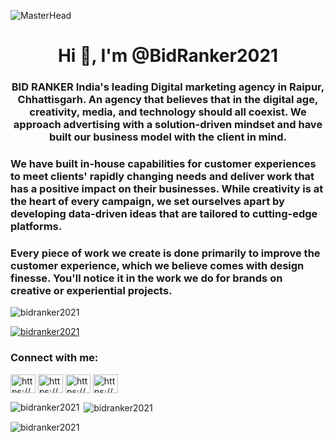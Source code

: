 ![MasterHead](<img src="https://bidranker.com/Website%20Banner.gif"/>)
<h1 align="center">Hi 👋, I'm @BidRanker2021</h1>
<h3 align="center">BID RANKER India's leading Digital marketing agency in Raipur, Chhattisgarh. An agency that believes that in the digital age, creativity, media, and technology should all coexist. We approach advertising with a solution-driven mindset and have built our business model with the client in mind.</h3>
<h3>We have built in-house capabilities for customer experiences to meet clients' rapidly changing needs and deliver work that has a positive impact on their businesses. While creativity is at the heart of every campaign, we set ourselves apart by developing data-driven ideas that are tailored to cutting-edge platforms.</h3>
<h3>Every piece of work we create is done primarily to improve the customer experience, which we believe comes with design finesse. You'll notice it in the work we do for brands on creative or experiential projects.</h3>
<!-- <h3 align="left">Connect with me:</h3> -->

<p align="left"> <img src="https://komarev.com/ghpvc/?username=bidranker2021&label=Profile%20views&color=0e75b6&style=flat" alt="bidranker2021" /> </p>

<p align="left"> <a href="https://github.com/ryo-ma/github-profile-trophy"><img src="https://github-profile-trophy.vercel.app/?username=bidranker2021" alt="bidranker2021" /></a> </p>

<h3 align="left">Connect with me:</h3>
<p align="left">
<a href="https://linkedin.com/in/https://www.linkedin.com/company/bid-ranker-pvt-ltd/" target="blank"><img align="center" src="https://raw.githubusercontent.com/rahuldkjain/github-profile-readme-generator/master/src/images/icons/Social/linked-in-alt.svg" alt="https://www.linkedin.com/company/bid-ranker-pvt-ltd/" height="30" width="40" /></a>
<a href="https://fb.com/https://www.facebook.com/bidranker/" target="blank"><img align="center" src="https://raw.githubusercontent.com/rahuldkjain/github-profile-readme-generator/master/src/images/icons/Social/facebook.svg" alt="https://www.facebook.com/bidranker/" height="30" width="40" /></a>
<a href="https://instagram.com/https://www.instagram.com/bidranker/?igshid=mmu2yjmznjrloq%3d%3d" target="blank"><img align="center" src="https://raw.githubusercontent.com/rahuldkjain/github-profile-readme-generator/master/src/images/icons/Social/instagram.svg" alt="https://www.instagram.com/bidranker/?igshid=mmu2yjmznjrloq%3d%3d" height="30" width="40" /></a>
<a href="https://www.youtube.com/c/https://www.youtube.com/@bidranker" target="blank"><img align="center" src="https://raw.githubusercontent.com/rahuldkjain/github-profile-readme-generator/master/src/images/icons/Social/youtube.svg" alt="https://www.youtube.com/@bidranker" height="30" width="40" /></a>
</p>

<p><img align="left" src="https://github-readme-stats.vercel.app/api/top-langs?username=bidranker2021&show_icons=true&locale=en&layout=compact" alt="bidranker2021" /></p>

<p>&nbsp;<img align="center" src="https://github-readme-stats.vercel.app/api?username=bidranker2021&show_icons=true&locale=en" alt="bidranker2021" /></p>

<p><img align="center" src="https://github-readme-streak-stats.herokuapp.com/?user=bidranker2021&" alt="bidranker2021" /></p>
